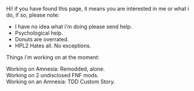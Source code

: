 Hi! if you have found this page, it means you are interested in me or what i do, if so, please note:

- I have no idea what i'm doing please send help.
- Psychological help.
- Donuts are overrated.
- HPL2 Hates all. No exceptions.

Things i'm working on at the moment:

Working on Amnesia: Remodded, alone.<br />
Working on 2 undisclosed FNF mods.<br />
Working on an Amnesia: TDD Custom Story.<br />
